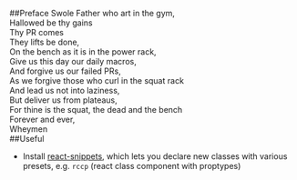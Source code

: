 ##Preface
Swole Father who art in the gym,  
Hallowed be thy gains  
Thy PR comes  
They lifts be done,  
On the bench as it is in the power rack,  
Give us this day our daily macros,  
And forgive us our failed PRs,  
As we forgive those who curl in the squat rack  
And lead us not into laziness,  
But deliver us from plateaus,  
For thine is the squat, the dead and the bench  
Forever and ever,  
Wheymen  
##Useful
* Install [react-snippets](https://plugins.jetbrains.com/plugin/10113-react-snippets), which lets you declare new classes with various presets, e.g. `rccp` (react class component with proptypes)
